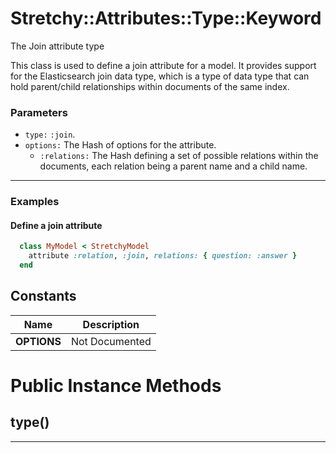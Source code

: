 # Stretchy::Attributes::Type::Keyword [](#class-Stretchy::Attributes::Type::Keyword) [](#top)
The Join attribute type

This class is used to define a join attribute for a model. It provides support for the Elasticsearch join data type, which is a type of data type that can hold parent/child relationships within documents of the same index.

### Parameters

- `type:` `:join`.
- `options:` The Hash of options for the attribute.
   - `:relations:` The Hash defining a set of possible relations within the documents, each relation being a parent name and a child name.

---

### Examples

#### Define a join attribute

```ruby
  class MyModel < StretchyModel
    attribute :relation, :join, relations: { question: :answer }
  end
```
    
## Constants
| Name | Description |
| ---- | ----------- |
| **OPTIONS[](#OPTIONS)** | Not Documented |

# Public Instance Methods

      
## type() [](#method-i-type)
         
  
        
---

